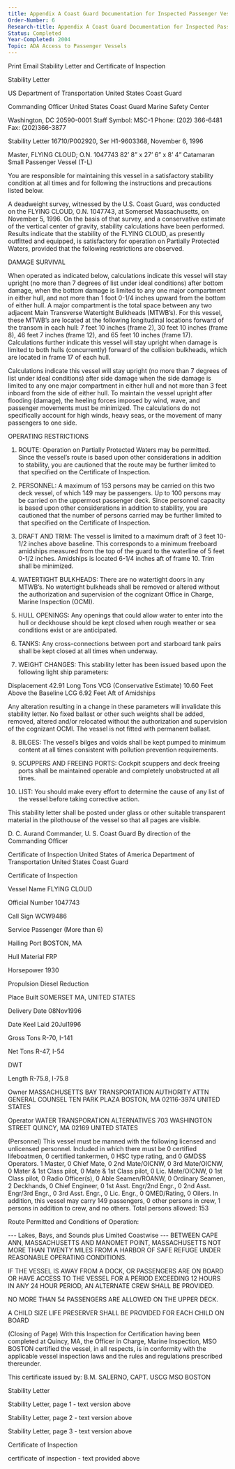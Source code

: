 ```yaml
---
title: Appendix A Coast Guard Documentation for Inspected Passenger Vessel (Phase 1)
Order-Number: 6
Research-title: Appendix A Coast Guard Documentation for Inspected Passenger Vessel Phase 1
Status: Completed
Year-Completed: 2004
Topic: ADA Access to Passenger Vessels
---
```


Print Email
Stability Letter and Certificate of Inspection

Stability Letter

US Department of Transportation
United States Coast Guard

Commanding Officer
United States Coast Guard
Marine Safety Center

Washington, DC 20590-0001
Staff Symbol: MSC-1
Phone: (202) 366-6481
Fax: (202)366-3877

Stability Letter 16710/P002920, Ser H1-9603368, November 6, 1996

Master, FLYING CLOUD; O.N. 1047743
82’ 8” x 27’ 6” x 8’ 4” Catamaran Small Passenger Vessel (T-L)

You are responsible for maintaining this vessel in a satisfactory stability condition at all times and for following the instructions and precautions listed below.

A deadweight survey, witnessed by the U.S. Coast Guard, was conducted on the FLYING CLOUD, O.N. 1047743, at Somerset Massachusetts, on November 5, 1996. On the basis of that survey, and a conservative estimate of the vertical center of gravity, stability calculations have been performed. Results indicate that the stability of the FLYING CLOUD, as presently outfitted and equipped, is satisfactory for operation on Partially Protected Waters, provided that the following restrictions are observed.

DAMAGE SURVIVAL

When operated as indicated below, calculations indicate this vessel will stay upright (no more than 7 degrees of list under ideal conditions) after bottom damage, when the bottom damage is limited to any one major compartment in either hull, and not more than 1 foot 0-1/4 inches upward from the bottom of either hull. A major compartment is the total space between any two adjacent Main Transverse Watertight Bulkheads (MTWB’s). For this vessel, these MTWB’s are located at the following longitudinal locations forward of the transom in each hull: 7 feet 10 inches (frame 2), 30 feet 10 inches (frame 8), 46 feet 7 inches (frame 12), and 65 feet 10 inches (frame 17). Calculations further indicate this vessel will stay upright when damage is limited to both hulls (concurrently) forward of the collision bulkheads, which are located in frame 17 of each hull.

Calculations indicate this vessel will stay upright (no more than 7 degrees of list under ideal conditions) after side damage when the side damage is limited to any one major compartment in either hull and not more than 3 feet inboard from the side of either hull. To maintain the vessel upright after flooding (damage), the heeling forces imposed by wind, wave, and passenger movements must be minimized. The calculations do not specifically account for high winds, heavy seas, or the movement of many passengers to one side.

OPERATING RESTRICTIONS

1. ROUTE: Operation on Partially Protected Waters may be permitted. Since the vessel’s route is based upon other considerations in addition to stability, you are cautioned that the route may be further limited to that specified on the Certificate of Inspection.

2. PERSONNEL: A maximum of 153 persons may be carried on this two deck vessel, of which 149 may be passengers. Up to 100 persons may be carried on the uppermost passenger deck. Since personnel capacity is based upon other considerations in addition to stability, you are cautioned that the number of persons carried may be further limited to that specified on the Certificate of Inspection.

3. DRAFT AND TRIM: The vessel is limited to a maximum draft of 3 feet 10-1/2 inches above baseline. This corresponds to a minimum freeboard amidships measured from the top of the guard to the waterline of 5 feet 0-1/2 inches. Amidships is located 6-1/4 inches aft of frame 10. Trim shall be minimized.

4. WATERTIGHT BULKHEADS: There are no watertight doors in any MTWB’s. No watertight bulkheads shall be removed or altered without the authorization and supervision of the cognizant Office in Charge, Marine Inspection (OCMI).

5. HULL OPENINGS: Any openings that could allow water to enter into the hull or deckhouse should be kept closed when rough weather or sea conditions exist or are anticipated.

6. TANKS: Any cross-connections between port and starboard tank pairs shall be kept closed at all times when underway.

7. WEIGHT CHANGES: This stability letter has been issued based upon the following light ship parameters:

Displacement 42.91 Long Tons
VCG (Conservative Estimate) 10.60 Feet Above the Baseline
LCG 6.92 Feet Aft of Amidships

Any alteration resulting in a change in these parameters will invalidate this stability letter. No fixed ballast or other such weights shall be added, removed, altered and/or relocated without the authorization and supervision of the cognizant OCMI. The vessel is not fitted with permanent ballast.

8. BILGES: The vessel’s bilges and voids shall be kept pumped to minimum content at all times consistent with pollution prevention requirements.

9. SCUPPERS AND FREEING PORTS: Cockpit scuppers and deck freeing ports shall be maintained operable and completely unobstructed at all times.

10. LIST: You should make every effort to determine the cause of any list of the vessel before taking corrective action.

This stability letter shall be posted under glass or other suitable transparent material in the pilothouse of the vessel so that all pages are visible.

D. C. Aurand
Commander, U. S. Coast Guard
By direction of the Commanding Officer

 
Certificate of Inspection
United States of America
Department of Transportation
United States Coast Guard

Certificate of Inspection

Vessel Name
FLYING CLOUD

Official Number
1047743

Call Sign
WCW9486

Service
Passenger (More than 6)

Hailing Port
BOSTON, MA

Hull Material
FRP

Horsepower
1930

Propulsion
Diesel Reduction

Place Built
SOMERSET MA, UNITED STATES

Delivery Date
08Nov1996

Date Keel Laid
20Jul1996

Gross Tons
R-70, I-141

Net Tons
R-47, I-54

DWT

Length
R-75.8, I-75.8

Owner
MASSACHUSETTS BAY TRANSPORTATION AUTHORITY
ATTN GENERAL COUNSEL TEN PARK PLAZA
BOSTON, MA 02116-3974
UNITED STATES

Operator
WATER TRANSPORATION ALTERNATIVES
703 WASHINGTON STREET
QUINCY, MA 02169
UNITED STATES

(Personnel)
This vessel must be manned with the following licensed and unlicensed personnel. Included in which there must be 0 certified lifeboatmen, 0 certified tankermen, 0 HSC type rating, and 0 GMDSS Operators. 1 Master, 0 Chief Mate, 0 2nd Mate/OICNW, 0 3rd Mate/OICNW, 0 Mater & 1st Class pilot, 0 Mate & 1st Class pilot, 0 Lic. Mate/OICNW, 0 1st Class pilot, 0 Radio Officer(s), 0 Able Seamen/ROANW, 0 Ordinary Seamen, 2 Deckhands, 0 Chief Engineer, 0 1st Asst. Engr/2nd Engr., 0 2nd Asst. Engr/3rd Engr., 0 3rd Asst. Engr., 0 Lic. Engr., 0 QMED/Rating, 0 Oilers. In addition, this vessel may carry 149 passengers, 0 other persons in crew, 1 persons in addition to crew, and no others. Total persons allowed: 153

Route Permitted and Conditions of Operation:

--- Lakes, Bays, and Sounds plus Limited Coastwise ---
BETWEEN CAPE ANN, MASSACHUSETTS AND MANOMET POINT, MASSACHUSETTS NOT MORE THAN TWENTY MILES FROM A HARBOR OF SAFE REFUGE UNDER REASONABLE OPERATING CONDITIONS.

IF THE VESSEL IS AWAY FROM A DOCK, OR PASSENGERS ARE ON BOARD OR HAVE ACCESS TO THE VESSEL FOR A PERIOD EXCEEDING 12 HOURS IN ANY 24 HOUR PERIOD, AN ALTERNATE CREW SHALL BE PROVIDED.

NO MORE THAN 54 PASSENGERS ARE ALLOWED ON THE UPPER DECK.

A CHILD SIZE LIFE PRESERVER SHALL BE PROVIDED FOR EACH CHILD ON BOARD

(Closing of Page) With this Inspection for Certification having been completed at Quincy, MA, the Officer in Charge, Marine Inspection, MSO BOSTON certified the vessel, in all respects, is in conformity with the applicable vessel inspection laws and the rules and regulations prescribed thereunder.

This certificate issued by:
B.M. SALERNO, CAPT. USCG
MSO BOSTON

 

 

Stability Letter

Stability Letter, page 1 - text version above

Stability Letter, page 2 - text version above

Stability Letter, page 3 - text version above

Certificate of Inspection

certificate of inspection - text provided above
